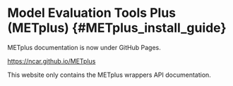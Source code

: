 Model Evaluation Tools Plus  (METplus)           {#METplus_install_guide}
======================================================


METplus documentation is now under GitHub Pages.

https://ncar.github.io/METplus

This website only contains the METplus wrappers API documentation.
